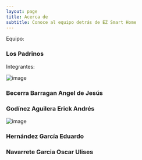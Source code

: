 ```yaml
---
layout: page
title: Acerca de
subtitle: Conoce al equipo detrás de EZ Smart Home
---
```


Equipo:
### Los Padrinos

Integrantes:
            
![image](Angel.jpg)            
### Becerra Barragan Angel de Jesús 

### Godínez Aguilera Erick Andrés 
![image](Eddie.jpg)   
### Hernández García Eduardo                   
### Navarrete Garcia Oscar Ulises 	
